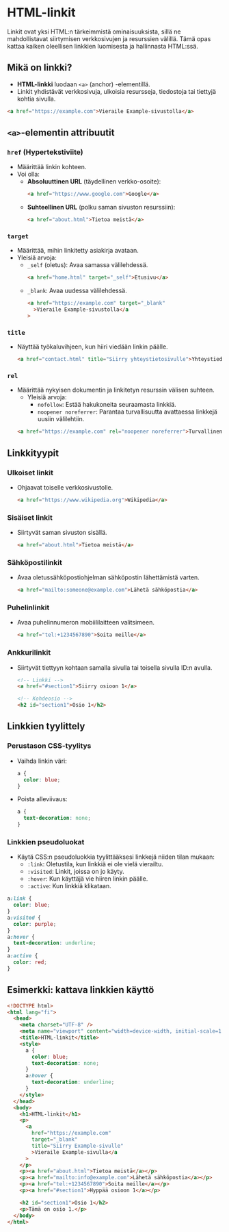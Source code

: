 # HTML-linkit

Linkit ovat yksi HTML:n tärkeimmistä ominaisuuksista, sillä ne mahdollistavat siirtymisen verkkosivujen ja resurssien välillä. Tämä opas kattaa kaiken oleellisen linkkien luomisesta ja hallinnasta HTML:ssä.

## Mikä on linkki?

- **HTML-linkki** luodaan `<a>` (anchor) -elementillä.
- Linkit yhdistävät verkkosivuja, ulkoisia resursseja, tiedostoja tai tiettyjä kohtia sivulla.

```html
<a href="https://example.com">Vieraile Example-sivustolla</a>
```

## `<a>`-elementin attribuutit

### **`href` (Hypertekstiviite)**

- Määrittää linkin kohteen.
- Voi olla:
  - **Absoluuttinen URL** (täydellinen verkko-osoite):
    ```html
    <a href="https://www.google.com">Google</a>
    ```
  - **Suhteellinen URL** (polku saman sivuston resurssiin):
    ```html
    <a href="about.html">Tietoa meistä</a>
    ```

### **`target`**

- Määrittää, mihin linkitetty asiakirja avataan.
- Yleisiä arvoja:
  - `_self` (oletus): Avaa samassa välilehdessä.
    ```html
    <a href="home.html" target="_self">Etusivu</a>
    ```
  - `_blank`: Avaa uudessa välilehdessä.
    ```html
    <a href="https://example.com" target="_blank"
      >Vieraile Example-sivustolla</a
    >
    ```

### **`title`**

- Näyttää työkaluvihjeen, kun hiiri viedään linkin päälle.
  ```html
  <a href="contact.html" title="Siirry yhteystietosivulle">Yhteystiedot</a>
  ```

### **`rel`**

- Määrittää nykyisen dokumentin ja linkitetyn resurssin välisen suhteen.
  - Yleisiä arvoja:
    - `nofollow`: Estää hakukoneita seuraamasta linkkiä.
    - `noopener noreferrer`: Parantaa turvallisuutta avattaessa linkkejä uusiin välilehtiin.
  ```html
  <a href="https://example.com" rel="noopener noreferrer">Turvallinen linkki</a>
  ```

## Linkkityypit

### **Ulkoiset linkit**

- Ohjaavat toiselle verkkosivustolle.
  ```html
  <a href="https://www.wikipedia.org">Wikipedia</a>
  ```

### **Sisäiset linkit**

- Siirtyvät saman sivuston sisällä.
  ```html
  <a href="about.html">Tietoa meistä</a>
  ```

### **Sähköpostilinkit**

- Avaa oletussähköpostiohjelman sähköpostin lähettämistä varten.
  ```html
  <a href="mailto:someone@example.com">Lähetä sähköpostia</a>
  ```

### **Puhelinlinkit**

- Avaa puhelinnumeron mobiililaitteen valitsimeen.
  ```html
  <a href="tel:+1234567890">Soita meille</a>
  ```

### **Ankkurilinkit**

- Siirtyvät tiettyyn kohtaan samalla sivulla tai toisella sivulla ID:n avulla.

  ```html
  <!-- Linkki -->
  <a href="#section1">Siirry osioon 1</a>

  <!-- Kohdeosio -->
  <h2 id="section1">Osio 1</h2>
  ```

## Linkkien tyylittely

### Perustason CSS-tyylitys

- Vaihda linkin väri:

  ```css
  a {
    color: blue;
  }
  ```

- Poista alleviivaus:
  ```css
  a {
    text-decoration: none;
  }
  ```

### Linkkien pseudoluokat

- Käytä CSS:n pseudoluokkia tyylittääksesi linkkejä niiden tilan mukaan:
  - `:link`: Oletustila, kun linkkiä ei ole vielä vierailtu.
  - `:visited`: Linkit, joissa on jo käyty.
  - `:hover`: Kun käyttäjä vie hiiren linkin päälle.
  - `:active`: Kun linkkiä klikataan.

```css
a:link {
  color: blue;
}
a:visited {
  color: purple;
}
a:hover {
  text-decoration: underline;
}
a:active {
  color: red;
}
```

## Esimerkki: kattava linkkien käyttö

```html
<!DOCTYPE html>
<html lang="fi">
  <head>
    <meta charset="UTF-8" />
    <meta name="viewport" content="width=device-width, initial-scale=1.0" />
    <title>HTML-linkit</title>
    <style>
      a {
        color: blue;
        text-decoration: none;
      }
      a:hover {
        text-decoration: underline;
      }
    </style>
  </head>
  <body>
    <h1>HTML-linkit</h1>
    <p>
      <a
        href="https://example.com"
        target="_blank"
        title="Siirry Example-sivulle"
        >Vieraile Example-sivulla</a
      >
    </p>
    <p><a href="about.html">Tietoa meistä</a></p>
    <p><a href="mailto:info@example.com">Lähetä sähköpostia</a></p>
    <p><a href="tel:+1234567890">Soita meille</a></p>
    <p><a href="#section1">Hyppää osioon 1</a></p>

    <h2 id="section1">Osio 1</h2>
    <p>Tämä on osio 1.</p>
  </body>
</html>
```
